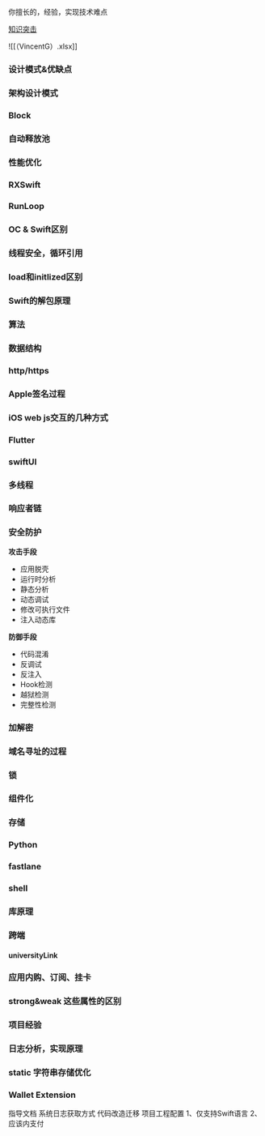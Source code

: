 
你擅长的，经验，实现技术难点

[知识突击](https://www.bilibili.com/video/BV1i94y117d3?vd_source=a40c9f5a927b93e4dc48810f20217772&spm_id_from=333.788.player.switch&p=9)

![[（VincentG）.xlsx]]

### 设计模式&优缺点

### 架构设计模式

### Block
### 自动释放池
### 性能优化
### RXSwift
### RunLoop

### OC & Swift区别

### 线程安全，循环引用

### load和initlized区别

### Swift的解包原理

### 算法

### 数据结构

### http/https

### Apple签名过程

### iOS web js交互的几种方式

### Flutter

### swiftUI

### 多线程

### 响应者链

### 安全防护

**攻击手段**
- 应用脱壳
- 运行时分析
- 静态分析
- 动态调试
- 修改可执行文件
- 注入动态库

**防御手段**
- 代码混淆
- 反调试
- 反注入
- Hook检测
- 越狱检测
- 完整性检测

### 加解密

### 域名寻址的过程

### 锁
### 组件化

### 存储

### Python

### fastlane

### shell

### 库原理

### 跨端

#### universityLink

### 应用内购、订阅、挂卡

### strong&weak 这些属性的区别
 
### 项目经验

### 日志分析，实现原理

### static 字符串存储优化

### Wallet Extension 
指导文档
系统日志获取方式
代码改造迁移
项目工程配置
1、仅支持Swift语言
2、应该内支付







